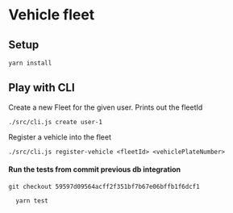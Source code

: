 # Vehicle fleet

## Setup

```
yarn install
```

## Play with CLI

Create a new Fleet for the given user. Prints out the fleetId

```
./src/cli.js create user-1
```

Register a vehicle into the fleet

```
./src/cli.js register-vehicle <fleetId> <vehiclePlateNumber>
```

#### Run the tests from commit previous db integration

```
git checkout 59597d09564acff2f351bf7b67e06bffb1f6dcf1
```

```
  yarn test
```
